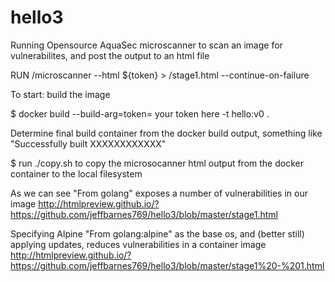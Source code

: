 # hello3
Running Opensource AquaSec microscanner to scan an image for vulnerabilites, and post the output to an html file

RUN /microscanner --html ${token} > /stage1.html --continue-on-failure

To start: build the image

$ docker build --build-arg=token= your token here -t hello:v0 .

Determine final build container from the docker build output, something like "Successfully built XXXXXXXXXXXX"

$ run ./copy.sh <XXXXXXXXXXXX> to copy the microsocanner html output from the docker container to the local filesystem

As we can see "From golang" exposes a number of vulnerabilities in our image <http://htmlpreview.github.io/?https://github.com/jeffbarnes769/hello3/blob/master/stage1.html> 

Specifying Alpine "From golang:alpine" as the base os, and (better still) applying updates, reduces vulnerabilities in a container image
http://htmlpreview.github.io/?https://github.com/jeffbarnes769/hello3/blob/master/stage1%20-%201.html

